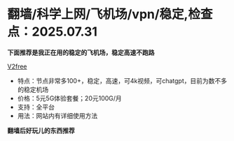 # 翻墙/科学上网/飞机场/vpn/稳定,检查点：2025.07.31
**下面推荐是我正在用的稳定的飞机场，稳定高速不跑路**

 [V2free](https://w1.v2free.cc/auth/register?code=QKu7#tt) 
* 特点：节点非常多100+，稳定，高速，可4k视频，可chatgpt，目前为数不多的稳定机场
* 价格：5元5G体验套餐；20元100G/月
* 支持：全平台 
* 用法：网站内有详细使用方法

**翻墙后好玩儿的东西推荐**
 
 

